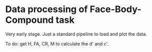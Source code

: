 # Data processing of Face-Body-Compound task 

Very early stage. Just a standard pipeline to load and plot the data. 

To do: get H, FA, CR, M to calculate the d' and c'.
